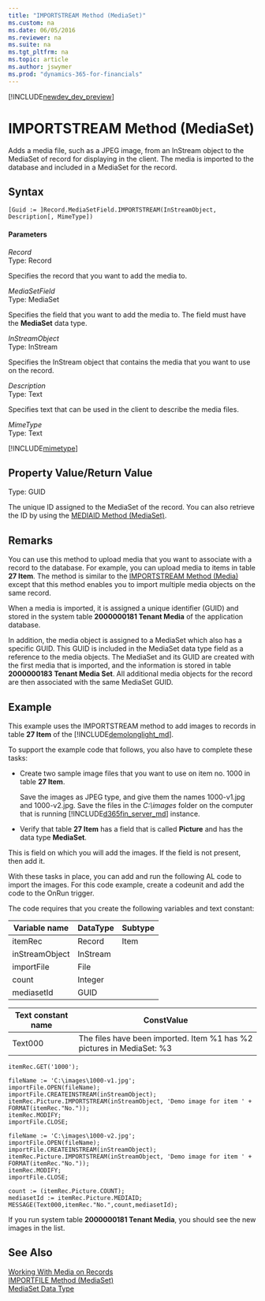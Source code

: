 ```yaml
---
title: "IMPORTSTREAM Method (MediaSet)"
ms.custom: na
ms.date: 06/05/2016
ms.reviewer: na
ms.suite: na
ms.tgt_pltfrm: na
ms.topic: article
ms.author: jswymer
ms.prod: "dynamics-365-for-financials"
---
```


[!INCLUDE[newdev_dev_preview](../includes/newdev_dev_preview.md)]

# IMPORTSTREAM Method (MediaSet)
Adds a media file, such as a JPEG image, from an InStream object to the MediaSet of record for displaying in the client. The media is imported to the database and included in a MediaSet for the record.

## Syntax  

```  
[Guid := ]Record.MediaSetField.IMPORTSTREAM(InStreamObject, Description[, MimeType])  
```  

#### Parameters  
 *Record*  
 Type: Record  

 Specifies the record that you want to add the media to.  

 *MediaSetField*  
  Type: MediaSet  

  Specifies the field that you want to add the media to. The field must have the **MediaSet** data type.  

 *InStreamObject*  
 Type: InStream  

 Specifies the InStream object that contains the media that you want to use on the record.  

 *Description*  
 Type: Text  

 Specifies text that can be used in the client to describe the media files.  

 *MimeType*  
 Type: Text  

 [!INCLUDE[mimetype](../includes/mimetype_md.md)]

## Property Value/Return Value  
 Type: GUID  

 The unique ID assigned to the MediaSet of the record. You can also retrieve the ID by using the [MEDIAID Method \(MediaSet\)](devenv-MEDIAID-Method-MediaSet.md).  

## Remarks  
 You can use this method to upload media that you want to associate with a record to the database. For example, you can upload media to items in table **27 Item**. The method is similar to the [IMPORTSTREAM Method \(Media\)](devenv-IMPORTSTREAM-Method-Media.md) except that this method enables you to import multiple media objects on the same record.  

When a media is imported, it is assigned a unique identifier \(GUID\) and stored in the system table **2000000181 Tenant Media** of the application database.

In addition, the media object is assigned to a MediaSet which also has a specific GUID. This GUID is included in the MediaSet data type field as a reference to the media objects. The MediaSet and its GUID are created with the first media that is imported, and the information is stored in table **2000000183 Tenant Media Set**. All additional media objects for the record are then associated with the same MediaSet GUID.

## Example  
 This example uses the IMPORTSTREAM method to add images to records in table **27 Item** of the [!INCLUDE[demolonglight_md](../includes/demolonglight_md.md)].

 To support the example code that follows, you also have to complete these tasks:  

-   Create two sample image files that you want to use on item no. 1000 in table **27 Item**.

    Save the images as JPEG type, and give them the names 1000-v1.jpg and  1000-v2.jpg. Save the files in the *C:\images* folder on the computer that is running [!INCLUDE[d365fin_server_md](../includes/d365fin_server_md.md)] instance.

-   Verify that table **27 Item** has a field that is called **Picture** and has the data type **MediaSet**.

   This is field on which you will add the images. If the field is not present, then add it.

With these tasks in place, you can add and run the following AL code to import the images. For this code example, create a codeunit and add the code to the OnRun trigger.  

The code requires that you create the following variables and text constant:  

|  Variable name  |  DataType  |  Subtype  |  
|-----------------|------------|-----------|  
|itemRec|Record|Item|  
|inStreamObject|InStream||  
|importFile|File||
|count|Integer||  
|mediasetId|GUID||  

|  Text constant name  |  ConstValue  |  
|----------------------|--------------|  
|Text000|The files have been imported. Item %1 has %2 pictures in MediaSet: %3|

```  
itemRec.GET('1000');

fileName := 'C:\images\1000-v1.jpg';
importFile.OPEN(fileName);  
importFile.CREATEINSTREAM(inStreamObject);  
itemRec.Picture.IMPORTSTREAM(inStreamObject, 'Demo image for item ' + FORMAT(itemRec."No."));  
itemRec.MODIFY;  
importFile.CLOSE;  

fileName := 'C:\images\1000-v2.jpg';
importFile.OPEN(fileName);  
importFile.CREATEINSTREAM(inStreamObject);  
itemRec.Picture.IMPORTSTREAM(inStreamObject, 'Demo image for item ' + FORMAT(itemRec."No."));  
itemRec.MODIFY;  
importFile.CLOSE;

count := (itemRec.Picture.COUNT);
mediasetId := itemRec.Picture.MEDIAID;  
MESSAGE(Text000,itemRec."No.",count,mediasetId);  
```  

If you run system table **2000000181 Tenant Media**, you should see the new images in the list.

## See Also  
 [Working With Media on Records](../devenv-working-with-media-on-records.md)  
 [IMPORTFILE Method \(MediaSet\)](devenv-IMPORTFILE-Method-MediaSet.md)   
 [MediaSet Data Type](../datatypes/devenv-MediaSet-Data-Type.md)
